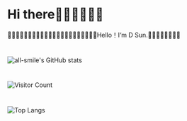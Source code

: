 # Hi there🤖👺👿👹🤠🤡
🙎‍♂️🙆‍♂️💁‍♂️🙇‍♂️🤷‍♂️💇‍♂️🤹‍♂️🙅‍♂️🧏‍♂️🙋‍♂️🤦‍♂️Hello！I‘m D Sun.🤺🤺🤺🤺🤺🤺🤺🤺
#####
######
#
#
#
![all-smile's GitHub stats](https://github-readme-stats.vercel.app/api?username=Ter-hash&show_icons=true&theme=tokyonight)
###
#
#
![Visitor Count](https://profile-counter.glitch.me/Ter-hash/count.svg)
#
#
#
![Top Langs](https://github-readme-stats.vercel.app/api/top-langs/?username=Ter-hash&layout=compact&theme=tokyonight)
